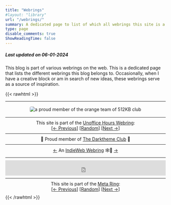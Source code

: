 ```yaml
---
title: "Webrings"
#layout: "library"
url: "/webrings/"
summary: A dedicated page to list of which all webrings this site is a part of.
type: page
disable_comments: true
ShowReadingTime: false
---
```


##### Last updated on 06-01-2024

This blog is part of various webrings on the web. This is a dedicated page that lists the different webrings this blog belongs to. Occasionally, when I have a creative block or am in search of new ideas, these webrings serve as a source of inspiration.

{{< rawhtml >}}
<hr style="margin: 0.5rem 0;">

<div style="display: flex; justify-content: center; width: 100%; border: none; text-decoration: none; margin: 0.5rem 0;">
  <a href="https://512kb.club" style="display: inline-block; border: none; border-bottom: none; text-decoration: none; box-shadow: none;">
    <img src="https://512kb.club/assets/images/orange-team.svg" 
         alt="a proud member of the orange team of 512KB club" 
         style="max-width: 100%; height: auto; border: none; border-bottom: none; text-decoration: none; box-shadow: none; margin: 0.5rem 0; border-radius: 4px;" />
  </a>
</div>

<hr style="margin: 0.5rem 0;">

<p style="text-align: center; margin: 0.5rem 0;">
  This site is part of the <a href="https://unofficehours.com">Unoffice Hours Webring</a>:<br/>
  [<a href="https://unofficehours.com/prev.html">← Previous</a>]
  [<a href="https://unofficehours.com/random.html">Random</a>]
  [<a href="https://unofficehours.com/next.html">Next →</a>]
</p>

<hr style="margin: 0.5rem 0;">

<p style="text-align: center; margin: 0.5rem 0;">
  👻 Proud member of <a href="https://darktheme.club/">The Darktheme Club</a> 👻
</p>

<hr style="margin: 0.5rem 0;">

<div style="text-align: center; margin: 0.5rem 0;">
  <a href="https://xn--sr8hvo.ws/previous">←</a>
  An <a href="https://xn--sr8hvo.ws">IndieWeb Webring</a> 🕸💍
  <a href="https://xn--sr8hvo.ws/next">→</a>
</div>

<hr style="margin: 0.5rem 0;">

<div style="margin: 0.5rem 0;">
  <iframe id="bucket-webring" 
          style="width: 100%; height: 3rem; border: none;" 
          src="https://webring.bucketfish.me/embed.html?name=Rishikesh">
  </iframe>
</div>

<hr style="margin: 0.5rem 0;">

<div style="text-align: center; margin: 0.5rem 0;">
  <p style="margin: 0.5rem 0;">
    This site is part of the <a href="https://meta-ring.hedy.dev/">Meta Ring</a>:<br/>
    [<a href="https://meta-ring.hedy.dev/previous">← Previous</a>]
    [<a href="https://meta-ring.hedy.dev/random">Random</a>]
    [<a href="https://meta-ring.hedy.dev/next">Next →</a>]
  </p>
</div>
{{< /rawhtml >}}